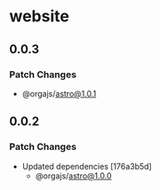 # website

## 0.0.3

### Patch Changes

- @orgajs/astro@1.0.1

## 0.0.2

### Patch Changes

- Updated dependencies [176a3b5d]
  - @orgajs/astro@1.0.0
